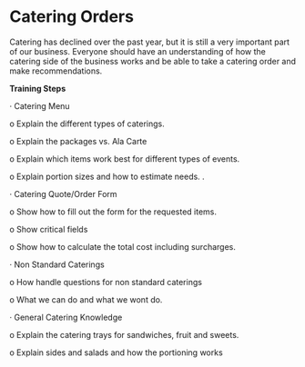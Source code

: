 # Catering Orders

Catering has declined over the past year, but it is still a very important part of our business. Everyone should have an understanding of how the catering side of the business works and be able to take a catering order and make recommendations. 

**Training Steps**

·         Catering Menu

o   Explain the different types of caterings.

o   Explain the packages vs. Ala Carte

o   Explain which items work best for different types of events.

o   Explain portion sizes and how to estimate needs. .  
  


·         Catering Quote/Order Form

o   Show how to fill out the form for the requested items.

o   Show critical fields

o   Show how to calculate the total cost including surcharges.  
  


·         Non Standard Caterings

o   How handle questions for non standard caterings

o   What we can do and what we wont do.  
  


·         General Catering Knowledge

o   Explain the catering trays for sandwiches, fruit and sweets.

o   Explain sides and salads and how the portioning works

